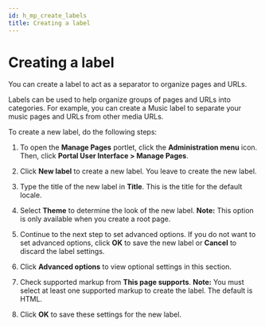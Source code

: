 ```yaml
---
id: h_mp_create_labels
title: Creating a label
---
```


# Creating a label


You can create a label to act as a separator to organize pages and URLs.

Labels can be used to help organize groups of pages and URLs into categories. For example, you can create a Music label to separate your music pages and URLs from other media URLs.

To create a new label, do the following steps:

1.  To open the **Manage Pages** portlet, click the **Administration menu** icon. Then, click **Portal User Interface > Manage Pages**.

2.  Click **New label** to create a new label. You leave to create the new label.

3.  Type the title of the new label in **Title**. This is the title for the default locale.

4.  Select **Theme** to determine the look of the new label. **Note:** This option is only available when you create a root page.

5.  Continue to the next step to set advanced options. If you do not want to set advanced options, click **OK** to save the new label or **Cancel** to discard the label settings.

6.  Click **Advanced options** to view optional settings in this section.

7.  Check supported markup from **This page supports**. **Note:** You must select at least one supported markup to create the label. The default is HTML.

8.  Click **OK** to save these settings for the new label.



